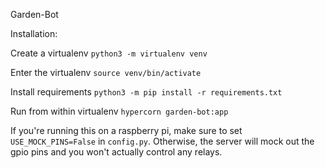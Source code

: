 Garden-Bot

Installation:

Create a virtualenv
`python3 -m virtualenv venv`

Enter the virtualenv
`source venv/bin/activate`

Install requirements
`python3 -m pip install -r requirements.txt`

Run from within virtualenv
`hypercorn garden-bot:app`

If you're running this on a raspberry pi, make sure to set `USE_MOCK_PINS=False` in `config.py`.  Otherwise, the server will mock out the gpio pins and you won't actually control any relays.
